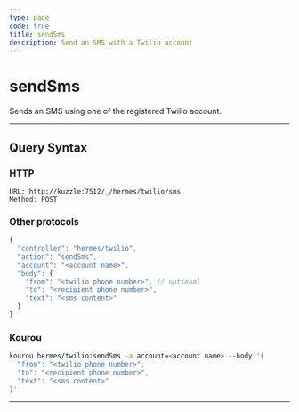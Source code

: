 ```yaml
---
type: page
code: true
title: sendSms
description: Send an SMS with a Twilio account
---
```


# sendSms

Sends an SMS using one of the registered Twilio account.

---

## Query Syntax

### HTTP

```http
URL: http://kuzzle:7512/_/hermes/twilio/sms
Method: POST
```

### Other protocols

```js
{
  "controller": "hermes/twilio",
  "action": "sendSms",
  "account": "<account name>",
  "body": {
    "from": "<twilio phone number>", // optional
    "to": "<recipient phone number>",
    "text": "<sms content>"
  }
}
```

### Kourou

```bash
kourou hermes/twilio:sendSms -a account=<account name> --body '{
  "from": "<twilio phone number>",
  "to": "<recipient phone number>",
  "text": "<sms content>"
}'
```
---
